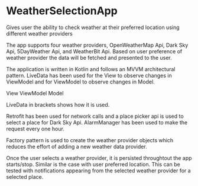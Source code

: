 # WeatherSelectionApp
Gives user the ability to check weather at their preferred location using different weather providers

The app supports four weather providers, OpenWeatherMap Api, Dark Sky Api, 5DayWeather Api, and WeatherBit Api. Based on user preference of weather provider the data will be fetched and presented to the user.

The application is written in Kotlin and follows an MVVM architectural pattern. LiveData has been used for the View to observe changes in ViewModel and for ViewModel to observe changes in Model.

View <LiveData> ViewModel <LiveData> Model

LiveData in brackets shows how it is used.

Retrofit has been used for network calls and a place picker api is used to select a place for Dark Sky Api. AlarmManager has been used to make the request every one hour.

Factory pattern is used to create the weather provider objects which reduces the effort of adding a new weather data provider.

Once the user selects a weather provider, it is persisted throughtout the app starts/stop. Similar is the case with user preferred location. This can be tested with notifications appearing from the selected weather provider for a selected place.

